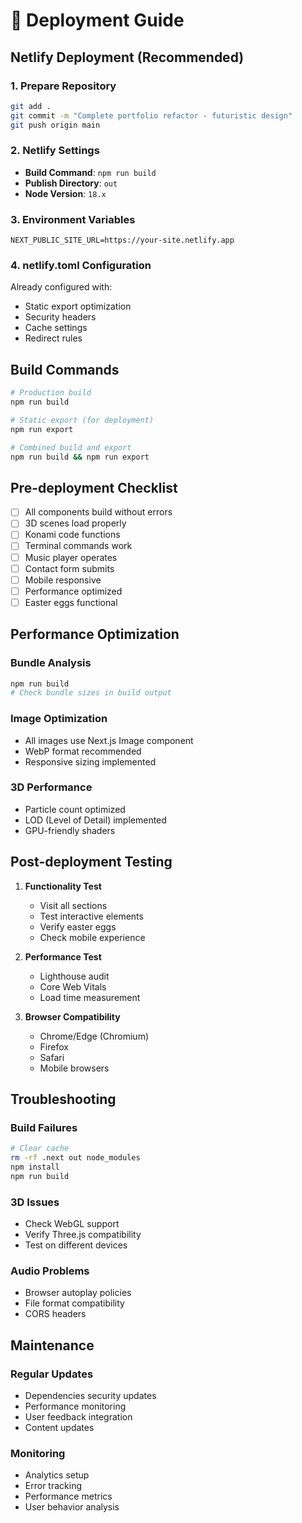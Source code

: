 # 🚀 Deployment Guide

## Netlify Deployment (Recommended)

### 1. Prepare Repository
```bash
git add .
git commit -m "Complete portfolio refactor - futuristic design"
git push origin main
```

### 2. Netlify Settings
- **Build Command**: `npm run build`
- **Publish Directory**: `out`
- **Node Version**: `18.x`

### 3. Environment Variables
```
NEXT_PUBLIC_SITE_URL=https://your-site.netlify.app
```

### 4. netlify.toml Configuration
Already configured with:
- Static export optimization
- Security headers
- Cache settings
- Redirect rules

## Build Commands

```bash
# Production build
npm run build

# Static export (for deployment)
npm run export

# Combined build and export
npm run build && npm run export
```

## Pre-deployment Checklist

- [ ] All components build without errors
- [ ] 3D scenes load properly
- [ ] Konami code functions
- [ ] Terminal commands work
- [ ] Music player operates
- [ ] Contact form submits
- [ ] Mobile responsive
- [ ] Performance optimized
- [ ] Easter eggs functional

## Performance Optimization

### Bundle Analysis
```bash
npm run build
# Check bundle sizes in build output
```

### Image Optimization
- All images use Next.js Image component
- WebP format recommended
- Responsive sizing implemented

### 3D Performance
- Particle count optimized
- LOD (Level of Detail) implemented
- GPU-friendly shaders

## Post-deployment Testing

1. **Functionality Test**
   - Visit all sections
   - Test interactive elements
   - Verify easter eggs
   - Check mobile experience

2. **Performance Test**
   - Lighthouse audit
   - Core Web Vitals
   - Load time measurement

3. **Browser Compatibility**
   - Chrome/Edge (Chromium)
   - Firefox
   - Safari
   - Mobile browsers

## Troubleshooting

### Build Failures
```bash
# Clear cache
rm -rf .next out node_modules
npm install
npm run build
```

### 3D Issues
- Check WebGL support
- Verify Three.js compatibility
- Test on different devices

### Audio Problems
- Browser autoplay policies
- File format compatibility
- CORS headers

## Maintenance

### Regular Updates
- Dependencies security updates
- Performance monitoring
- User feedback integration
- Content updates

### Monitoring
- Analytics setup
- Error tracking
- Performance metrics
- User behavior analysis